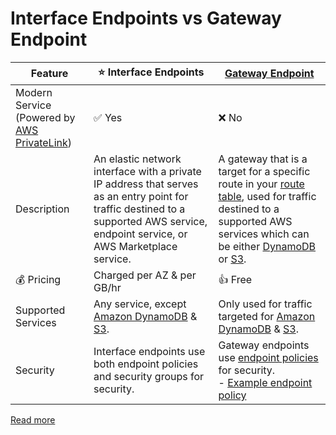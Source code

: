 # Interface Endpoints vs Gateway Endpoint

| Feature                                                                    | :star: Interface Endpoints                                                                                                                                                          | [Gateway Endpoint](https://docs.aws.amazon.com/vpc/latest/privatelink/gateway-endpoints.html)                                                                                                                                                                                                                                                                          |
|----------------------------------------------------------------------------|-------------------------------------------------------------------------------------------------------------------------------------------------------------------------------------|------------------------------------------------------------------------------------------------------------------------------------------------------------------------------------------------------------------------------------------------------------------------------------------------------------------------------------------------------------------------|
| Modern Service (Powered by [AWS PrivateLink](AWSPrivateLinkTechnology.md)) | :white_check_mark: Yes                                                                                                                                                              | :x: No                                                                                                                                                                                                                                                                                                                                                                 |
| Description                                                                | An elastic network interface with a private IP address that serves as an entry point for traffic destined to a supported AWS service, endpoint service, or AWS Marketplace service. | A gateway that is a target for a specific route in your [route table](../../../../2c_SecurityServices/2_InfraProtectionServices/VPC/RouteTables.md), used for traffic destined to a supported AWS services which can be either [DynamoDB](../../../../6_DatabaseServices/AmazonDynamoDB/Readme.md) or [S3](../../../../7_StorageServices/3_S3ObjectStorage/Readme.md). |
| :moneybag: Pricing                                                         | Charged per AZ & per GB/hr                                                                                                                                                          | :+1: Free                                                                                                                                                                                                                                                                                                                                                              |
| Supported Services                                                         | Any service, except [Amazon DynamoDB](../../../../6_DatabaseServices/AmazonDynamoDB/Readme.md) & [S3](../../../../7_StorageServices/3_S3ObjectStorage/Readme.md).                   | Only used for traffic targeted for [Amazon DynamoDB](../../../../6_DatabaseServices/AmazonDynamoDB/Readme.md) & [S3](../../../../7_StorageServices/3_S3ObjectStorage/Readme.md).                                                                                                                                                                                       |
| Security                                                                   | Interface endpoints use both endpoint policies and security groups for security.                                                                                                    | Gateway endpoints use [endpoint policies](../../../../2a_IdentityServices/AWSIAM/Readme.md) for security.<br/> - [Example endpoint policy](../../../../2a_IdentityServices/AWSIAM/samplePolicies/IdentityPolicies/vpcEndpointPolicy.json)                                                                                                                              |

[Read more](https://aws.amazon.com/blogs/architecture/choosing-your-vpc-endpoint-strategy-for-amazon-s3/)